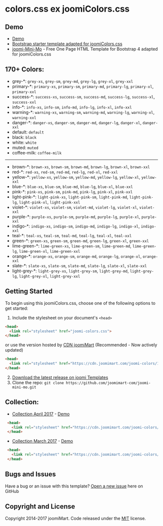 # colors.css ex joomiColors.css
## Demo 
* [Demo](https://cdn.joomimart.com/joomi-colors/colors-demo.html)
* [Bootstrap starter template adapted for joomiColors.css](https://templates.joomimart.com/demo/free/starter-template/starter-template.html)
* [joomi-Mini-Mo](https://templates.joomimart.com/demo/free/joomi-mini-mo/demo.html) - Free One Page HTML Template for Bootstrap 4 adapted for joomiColors.css

## 170+ Colors:
* grey-*: `grey-xs`, `grey-sm`, `grey-md`, `grey-lg`, `grey-xl`, `grey-xxl`
* primary-*: `primary-xs`, `primary-sm`, `primary-md`, `primary-lg`, `primary-xl`, `primary-xxl`
* success-*: `success-xs`, `success-sm`, `success-md`, `success-lg`, `success-xl`, `success-xxl`
* info-*: `info-xs`, `info-sm`, `info-md`, `info-lg`, `info-xl`, `info-xxl`
* warning-*: `warning-xs`, `warning-sm`, `warning-md`, `warning-lg`, `warning-xl`, `warning-xxl`
* danger-*: `danger-xs`, `danger-sm`, `danger-md`, `danger-lg`, `danger-xl`, `danger-xxl`
* default: `default`
* black: `black`
* white: `white`
* muted: `muted`
* coffee-milk: `coffee-milk`
---------------------------------------------------
* brown-*: `brown-xs`, `brown-sm`, `brown-md`, `brown-lg`, `brown-xl`, `brown-xxl`
* red-*: `red-xs`, `red-sm`, `red-md`, `red-lg`, `red-xl`, `red-xxl`
* yellow-*: `yellow-xs`, `yellow-sm`, `yellow-md`, `yellow-lg`, `yellow-xl`, `yellow-xxl`
* blue-*: `blue-xs`, `blue-sm`, `blue-md`, `blue-lg`, `blue-xl`, `blue-xxl`
* pink-*: `pink-xs`, `pink-sm`, `pink-md`, `pink-lg`, `pink-xl`, `pink-xxl`
* light-pink-*: `light-pink-xs`, `light-pink-sm`, `light-pink-md`, `light-pink-lg`, `light-pink-xl`, `light-pink-xxl`
* violet-*: `violet-xs`, `violet-sm`, `violet-md`, `violet-lg`, `violet-xl`, `violet-xxl`
* purple-*: `purple-xs`, `purple-sm`, `purple-md`, `purple-lg`, `purple-xl`, `purple-xxl`
* indigo-*: `indigo-xs`, `indigo-sm`, `indigo-md`, `indigo-lg`, `indigo-xl`, `indigo-xxl`
* teal-*: `teal-xs`, `teal-sm`, `teal-md`, `teal-lg`, `teal-xl`, `teal-xxl`
* green-*: `green-xs`, `green-sm`, `green-md`, `green-lg`, `green-xl`, `green-xxl`
* lime-green-*: `lime-green-xs`, `lime-green-sm`, `lime-green-md`, `lime-green-lg`, `lime-green-xl`, `lime-green-xxl`
* orange-*: `orange-xs`, `orange-sm`, `orange-md`, `orange-lg`, `orange-xl`, `orange-xxl`
* slate-*: `slate-xs`, `slate-sm`, `slate-md`, `slate-lg`, `slate-xl`, `slate-xxl`
* light-grey-*: `light-grey-xs`, `light-grey-sm`, `light-grey-md`, `light-grey-lg`, `light-grey-xl`, `light-grey-xxl`


## Getting Started

To begin using this joomiColors.css, choose one of the following options to get started:

1. Include the stylesheet on your document's `<head>`
  ```html
  <head>
    <link rel="stylesheet" href="joomi-colors.css">
  </head>
  ```
  or use the version hosted by [CDN joomiMart](https://cdn.joomimart.com/joomi-colors/1.0.2/css/joomi-colors.css) (Recommended - Now actively updated)
  ```html
  <head>
    <link rel="stylesheet" href="https://cdn.joomimart.com/joomi-colors/1.0.2/css/joomi-colors.css">
  </head>
  ```
2. [Download the latest release on joomi Templates](https://github.com/joomimart-com/joomi-colors/releases)
3. Clone the repo: `git clone https://github.com/joomimart-com/joomi-mini-mo.git`

## Collection:
* [Collection April 2017](https://github.com/joomimart-com/joomi-colors/blob/master/collection/joomi-colors-april-2017.css) - [Demo](https://cdn.joomimart.com/joomi-colors/colors-demo.html)
 ```html
  <head>
    <link rel="stylesheet" href="https://cdn.joomimart.com/joomi-colors/collection/joomi-colors-april-2017.css">
  </head>
  ```
* [Collection March 2017](https://github.com/joomimart-com/joomi-colors/blob/master/collection/joomi-colors-march-2017.css) - [Demo](https://cdn.joomimart.com/joomi-colors/colors-demo.html)
 ```html
  <head>
    <link rel="stylesheet" href="https://cdn.joomimart.com/joomi-colors/collection/joomi-colors-march-2017.css">
  </head>
  ```

## Bugs and Issues

Have a bug or an issue with this template? [Open a new issue](https://github.com/joomimart-com/joomi-colors/issues) here on GitHub

## Copyright and License

Copyright 2014-2017 joomiMart.
Code released under the [MIT](https://github.com/joomimart-com/joomi-colors/blob/master/LICENSE) license.
